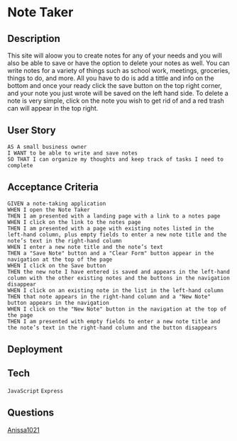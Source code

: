 # Note Taker

## Description
This site will aloow you to create notes for any of your needs and you will also be able to save or have the option to delete your notes as well. You can write notes for a variety of things such as school work, meetings, groceries, things to do, and more. All you have to do is add a tittle and info on the bottom and once your ready click the save button on the top right corner, and your note you just wrote will be saved on the left hand side. To delete a note is very simple, click on the note you wish to get rid of and a red trash can will appear in the top right.

## User Story
```
AS A small business owner
I WANT to be able to write and save notes
SO THAT I can organize my thoughts and keep track of tasks I need to complete
```

## Acceptance Criteria
```
GIVEN a note-taking application
WHEN I open the Note Taker
THEN I am presented with a landing page with a link to a notes page
WHEN I click on the link to the notes page
THEN I am presented with a page with existing notes listed in the left-hand column, plus empty fields to enter a new note title and the note’s text in the right-hand column
WHEN I enter a new note title and the note’s text
THEN a "Save Note" button and a "Clear Form" button appear in the navigation at the top of the page
WHEN I click on the Save button
THEN the new note I have entered is saved and appears in the left-hand column with the other existing notes and the buttons in the navigation disappear
WHEN I click on an existing note in the list in the left-hand column
THEN that note appears in the right-hand column and a "New Note" button appears in the navigation
WHEN I click on the "New Note" button in the navigation at the top of the page
THEN I am presented with empty fields to enter a new note title and the note’s text in the right-hand column and the button disappears
```

## Deployment

## Tech
`JavaScript`
`Express`

## Questions
[Anissa1021](https://github.com/Anissa1021)
